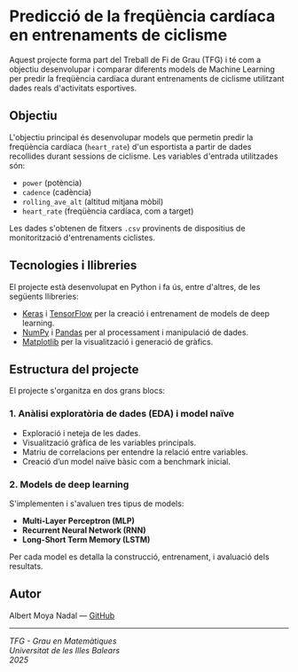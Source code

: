 # Predicció de la freqüència cardíaca en entrenaments de ciclisme

Aquest projecte forma part del Treball de Fi de Grau (TFG) i té com a objectiu desenvolupar i comparar diferents models de Machine Learning per predir la freqüència cardíaca durant entrenaments de ciclisme utilitzant dades reals d'activitats esportives.

## Objectiu

L'objectiu principal és desenvolupar models que permetin predir la freqüència cardíaca (`heart_rate`) d'un esportista a partir de dades recollides durant sessions de ciclisme. Les variables d'entrada utilitzades són:

- `power` (potència)
- `cadence` (cadència)
- `rolling_ave_alt` (altitud mitjana mòbil)
- `heart_rate` (freqüència cardíaca, com a target)

Les dades s'obtenen de fitxers `.csv` provinents de dispositius de monitorització d'entrenaments ciclistes.

## Tecnologies i llibreries

El projecte està desenvolupat en Python i fa ús, entre d'altres, de les següents llibreries:

- [Keras](https://keras.io/) i [TensorFlow](https://www.tensorflow.org/) per la creació i entrenament de models de deep learning.
- [NumPy](https://numpy.org/) i [Pandas](https://pandas.pydata.org/) per al processament i manipulació de dades.
- [Matplotlib](https://matplotlib.org/) per la visualització i generació de gràfics.

## Estructura del projecte

El projecte s'organitza en dos grans blocs:

### 1. Anàlisi exploratòria de dades (EDA) i model naïve

- Exploració i neteja de les dades.
- Visualització gràfica de les variables principals.
- Matriu de correlacions per entendre la relació entre variables.
- Creació d’un model naïve bàsic com a benchmark inicial.

### 2. Models de deep learning

S'implementen i s'avaluen tres tipus de models:

- **Multi-Layer Perceptron (MLP)**
- **Recurrent Neural Network (RNN)**
- **Long-Short Term Memory (LSTM)**

Per cada model es detalla la construcció, entrenament, i avaluació dels resultats.

## Autor

Albert Moya Nadal — [GitHub](https://github.com/albertmoyanadal)

---

*TFG - Grau en Matemàtiques*  
*Universitat de les Illes Balears*  
*2025*



